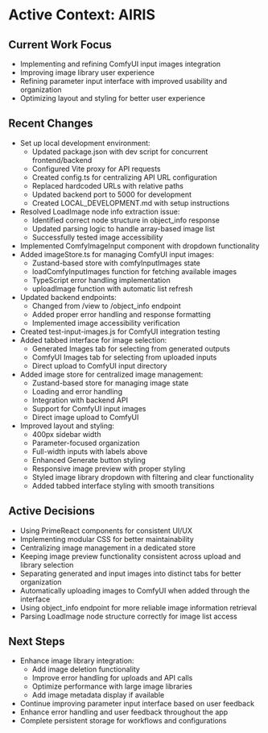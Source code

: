 # Active Context: AIRIS

## Current Work Focus

- Implementing and refining ComfyUI input images integration
- Improving image library user experience
- Refining parameter input interface with improved usability and organization
- Optimizing layout and styling for better user experience

## Recent Changes

- Set up local development environment:
  - Updated package.json with dev script for concurrent frontend/backend
  - Configured Vite proxy for API requests
  - Created config.ts for centralizing API URL configuration
  - Replaced hardcoded URLs with relative paths
  - Updated backend port to 5000 for development
  - Created LOCAL_DEVELOPMENT.md with setup instructions
- Resolved LoadImage node info extraction issue:
  - Identified correct node structure in object_info response
  - Updated parsing logic to handle array-based image list
  - Successfully tested image accessibility
- Implemented ComfyImageInput component with dropdown functionality
- Added imageStore.ts for managing ComfyUI input images:
  - Zustand-based store with comfyInputImages state
  - loadComfyInputImages function for fetching available images
  - TypeScript error handling implementation
  - uploadImage function with automatic list refresh
- Updated backend endpoints:
  - Changed from /view to /object_info endpoint
  - Added proper error handling and response formatting
  - Implemented image accessibility verification
- Created test-input-images.js for ComfyUI integration testing
- Added tabbed interface for image selection:
  - Generated Images tab for selecting from generated outputs
  - ComfyUI Images tab for selecting from uploaded inputs
  - Direct upload to ComfyUI input directory
- Added image store for centralized image management:
  - Zustand-based store for managing image state
  - Loading and error handling
  - Integration with backend API
  - Support for ComfyUI input images
  - Direct image upload to ComfyUI
- Improved layout and styling:
  - 400px sidebar width
  - Parameter-focused organization
  - Full-width inputs with labels above
  - Enhanced Generate button styling
  - Responsive image preview with proper styling
  - Styled image library dropdown with filtering and clear functionality
  - Added tabbed interface styling with smooth transitions

## Active Decisions

- Using PrimeReact components for consistent UI/UX
- Implementing modular CSS for better maintainability
- Centralizing image management in a dedicated store
- Keeping image preview functionality consistent across upload and library selection
- Separating generated and input images into distinct tabs for better organization
- Automatically uploading images to ComfyUI when added through the interface
- Using object_info endpoint for more reliable image information retrieval
- Parsing LoadImage node structure correctly for image list access

## Next Steps

- Enhance image library integration:
  - Add image deletion functionality
  - Improve error handling for uploads and API calls
  - Optimize performance with large image libraries
  - Add image metadata display if available
- Continue improving parameter input interface based on user feedback
- Enhance error handling and user feedback throughout the app
- Complete persistent storage for workflows and configurations
